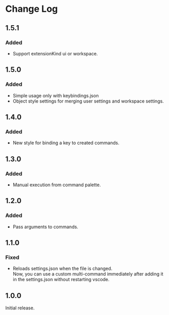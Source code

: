 # Change Log

## 1.5.1
### Added
- Support extensionKind ui or workspace.

## 1.5.0
### Added
- Simple usage only with keybindings.json  
- Object style settings for merging user settings and workspace settings.

## 1.4.0
### Added
- New style for binding a key to created commands.

## 1.3.0
### Added
- Manual execution from command palette.

## 1.2.0
### Added
- Pass arguments to commands.

## 1.1.0
### Fixed
- Reloads settings.json when the file is changed.  
  Now, you can use a custom multi-command immediately after adding it in the settings.json without restarting vscode.

## 1.0.0
Initial release.
